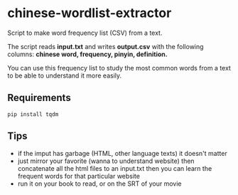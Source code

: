 # chinese-wordlist-extractor

Script to make word frequency list (CSV) from a text.

The script reads **input.txt** and writes **output.csv** with the following columns: **chinese word, frequency, pinyin, definition.**

You can use this frequency list to study the most common words from a text to be able to understand it more easily.

## Requirements

```
pip install tqdm
```

## Tips
  * if the imput has garbage (HTML, other language texts) it doesn't matter
  * just mirror your favorite (wanna to understand website) then concatenate all the html files to an input.txt then you can learn the frequent words for that particular website
  * run it on your book to read, or on the SRT of your movie
